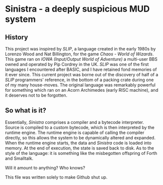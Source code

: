 # Sinistra - a deeply suspicious MUD system

## History ##
This project was inspired by *SLIP*, a language created in the early 1980s by Lorenzo Wood and Nat Billington, for the game *Chaos - World of Wizards*.  This game ran on *IOWA (Input/Output World of Adventure)* a multi-user BBS owned and operated by Pip Cordrey in the UK.  *SLIP* was one of the first languages I encountered after BASIC, and I have retained fond memories of it ever since.  This current project was borne out of the discovery of half of a *SLIP* programmers' reference, in the bottom of a packing crate during one of my many house-moves.  The original language was remarkably powerful for something which ran on an Acorn Archimedes (early RISC machine), and it deserves not to be forgotten.

## So what is it? ##

Essentially, *Sinistra* comprises a compiler and a bytecode interpreter.  Source is compiled to a custom bytecode, which is then interpreted by the runtime engine.  The runtime engine is capable of calling the compiler directly, so this allows the system to be dynamically altered and expanded.  When the runtime engine starts, the data and *Sinistra* code is loaded into memory.  At the end of execution, the state is saved back to disk.  As to the style of the language: it is something like the misbegotten offspring of Forth and Smalltalk.

Will it amount to anything?  Who knows?

This file was written solely to make Github shut up.
